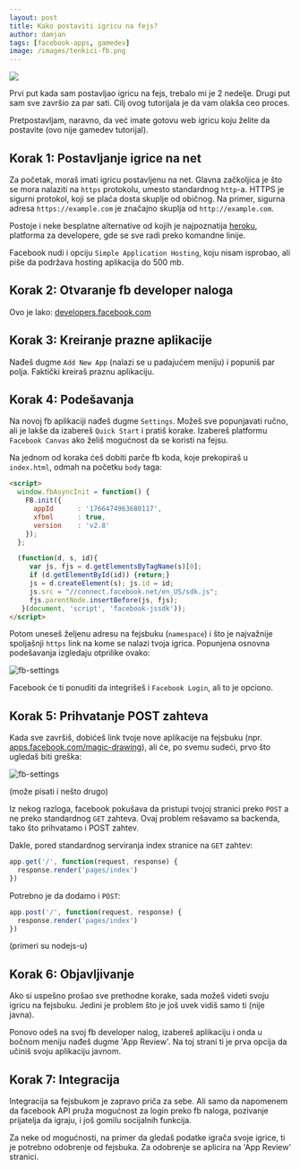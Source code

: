 ```yaml
---
layout: post
title: Kako postaviti igricu na fejs?
author: damjan
tags: [facebook-apps, gamedev]
image: /images/tenkici-fb.png
---
```

[![]({{page.image}})](https://apps.facebook.com/igrica-tenkici/)

Prvi put kada sam postavljao igricu na fejs, trebalo mi je 2 nedelje. Drugi put sam sve završio za par sati. Cilj ovog tutorijala je da vam olakša ceo proces.

Pretpostavljam, naravno, da već imate gotovu web igricu koju želite da postavite (ovo nije gamedev tutorijal).

## Korak 1: Postavljanje igrice na net

Za početak, moraš imati igricu postavljenu na net. Glavna začkoljica je što se mora nalaziti na `https` protokolu, umesto standardnog `http`-a. HTTPS je sigurni protokol, koji se plaća dosta skuplje od običnog. Na primer, sigurna adresa `https://example.com` je značajno skuplja od `http://example.com`.

Postoje i neke besplatne alternative od kojih je najpoznatija [heroku](https://www.heroku.com), platforma za developere, gde se sve radi preko komandne linije.

Facebook nudi i opciju `Simple Application Hosting`, koju nisam isprobao, ali piše da podržava hosting aplikacija do 500 mb.

## Korak 2: Otvaranje fb developer naloga

Ovo je lako: [developers.facebook.com](https://developers.facebook.com/)

## Korak 3: Kreiranje prazne aplikacije

Nađeš dugme `Add New App` (nalazi se u padajućem meniju) i popuniš par polja. Faktički kreiraš praznu aplikaciju.

## Korak 4: Podešavanja

Na novoj fb aplikaciji nađeš dugme `Settings`. Možeš sve popunjavati ručno, ali je lakše da izabereš `Quick Start` i pratiš korake. Izabereš platformu `Facebook Canvas` ako želiš mogućnost da se koristi na fejsu.

Na jednom od koraka ćeš dobiti parče fb koda, koje prekopiraš u `index.html`, odmah na početku `body` taga:

```html
<script>
  window.fbAsyncInit = function() {
    FB.init({
      appId      : '1766474963680117',
      xfbml      : true,
      version    : 'v2.8'
    });
  };

  (function(d, s, id){
     var js, fjs = d.getElementsByTagName(s)[0];
     if (d.getElementById(id)) {return;}
     js = d.createElement(s); js.id = id;
     js.src = "//connect.facebook.net/en_US/sdk.js";
     fjs.parentNode.insertBefore(js, fjs);
   }(document, 'script', 'facebook-jssdk'));
</script>
```

Potom uneseš željenu adresu na fejsbuku (`namespace`) i što je najvažnije spoljašnji `https` link na kome se nalazi tvoja igrica. Popunjena osnovna podešavanja izgledaju otprilike ovako:

![fb-settings]({{site.baseurl}}/images/koncepti/fb/fb-settings.png)

Facebook će ti ponuditi da integrišeš i `Facebook Login`, ali to je opciono.

## Korak 5: Prihvatanje POST zahteva

Kada sve završiš, dobićeš link tvoje nove aplikacije na fejsbuku (npr. [apps.facebook.com/magic-drawing](https://apps.facebook.com/magic-drawing/)), ali će, po svemu sudeći, prvo što ugledaš biti greška:

![fb-settings]({{site.baseurl}}/images/koncepti/fb/fb-error.png)

(može pisati i nešto drugo)

Iz nekog razloga, facebook pokušava da pristupi tvojoj stranici preko `POST` a ne preko standardnog `GET` zahteva. Ovaj problem rešavamo sa backenda, tako što prihvatamo i POST zahtev.

Dakle, pored standardnog serviranja index stranice na `GET` zahtev:

```js
app.get('/', function(request, response) {
  response.render('pages/index')
})
```

Potrebno je da dodamo i `POST`:

```js
app.post('/', function(request, response) {
  response.render('pages/index')
})
```

(primeri su nodejs-u)

## Korak 6: Objavljivanje

Ako si uspešno prošao sve prethodne korake, sada možeš videti svoju igricu na fejsbuku. Jedini je problem što je još uvek vidiš samo ti (nije javna).

Ponovo odeš na svoj fb developer nalog, izabereš aplikaciju i onda u bočnom meniju nađeš dugme 'App Review'. Na toj strani ti je prva opcija da učiniš svoju aplikaciju javnom.

## Korak 7: Integracija

Integracija sa fejsbukom je zapravo priča za sebe. Ali samo da napomenem da facebook API pruža mogućnost za login preko fb naloga, pozivanje prijatelja da igraju, i još gomilu socijalnih funkcija.

Za neke od mogućnosti, na primer da gledaš podatke igrača svoje igrice, ti je potrebno odobrenje od fejsbuka. Za odobrenje se aplicira na 'App Review' stranici.
